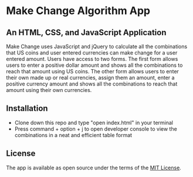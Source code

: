 # Make Change Algorithm App

## An HTML, CSS, and JavaScript Application

Make Change uses JavaScript and jQuery to calculate all the combinations that US coins and user entered currencies can make change for a user entered amount. Users have access to two forms. The first form allows users to enter a positive dollar amount and shows all the combinations to reach that amount using US coins. The other form allows users to enter their own made up or real currencies, assign them an amount, enter a positive currency amount and shows all the combinations to reach that amount using their own currencies.

## Installation

- Clone down this repo and type "open index.html" in your terminal
- Press command + option + j to open developer console to view the combinations in a neat and efficient table format

## License

The app is available as open source under the terms of the [MIT License](https://opensource.org/licenses/MIT).
